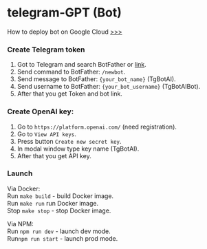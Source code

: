# telegram-GPT (Bot)

How to deploy bot on Google Cloud [>>>](https://habr.com/ru/articles/488560/)

### Create Telegram token
1. Got to Telegram and search BotFather or [link](https://t.me/BotFather).
2. Send command to BotFather: `/newbot`.
3. Send message to BotFather: `{your_bot_name}` (TgBotAI).
4. Send username to BotFather: `{your_bot_username}` (TgBotAIBot).
5. After that you get Token and bot link.

### Create OpenAI key:
1. Go to `https://platform.openai.com/` (need registration).
2. Go to `View API keys`.
3. Press button `Create new secret key`.
4. In modal window type key name (TgBotAI).
5. After that you get API key.

### Launch  
Via Docker:  
Run `make build` - build Docker image.  
Run `make run` run Docker image.  
Stop `make stop` - stop Docker image.

Via NPM:  
Run `npm run dev` - launch dev mode.  
Run`npm run start` - launch prod mode.
